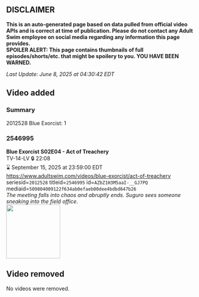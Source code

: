 ## DISCLAIMER
**This is an auto-generated page based on data pulled from official video APIs and is correct at time of publication. Please do not contact any Adult Swim employee on social media regarding any information this page provides.**  
**SPOILER ALERT: This page contains thumbnails of full episodes/shorts/etc. that might be spoilery to you. YOU HAVE BEEN WARNED.**  

_Last Update: June 8, 2025 at 04:30:42 EDT_
## Video added
### Summary
2012528 Blue Exorcist: 1  
### 2546995
**Blue Exorcist S02E04 - Act of Treachery**  
TV-14-LV 🔒 22:08  
⌛ September 15, 2025 at 23:59:00 EDT  
https://www.adultswim.com/videos/blue-exorcist/act-of-treachery  
seriesid=`2012528` titleid=`2546995` id=`AZbZ1H3M5aaI-__GJ7PQ` mediaid=`509804009122f634ab0efaeb00dee4bdbd647b26`  
_The meeting falls into chaos and abruptly ends. Suguro sees someone sneaking into the field office._  
<a href="https://media.cdn.adultswim.com/uploads/20250516/thumbnails/2_25516120355-BEX-S02E04.png"><img src="https://media.cdn.adultswim.com/uploads/20250516/thumbnails/2_25516120355-BEX-S02E04.png" height="144px" /></a>
## Video removed
No videos were removed.  
